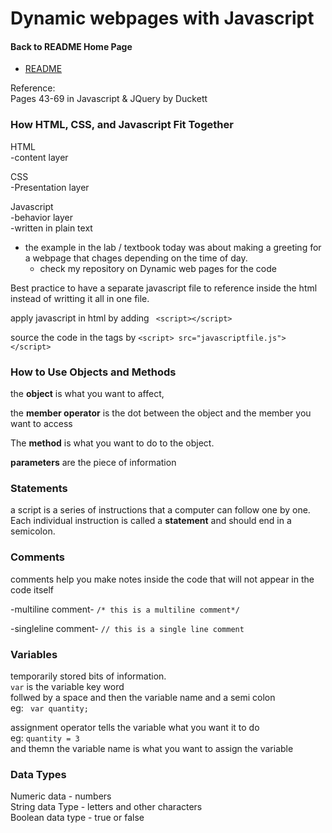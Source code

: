 # Dynamic webpages with Javascript

#### Back to README Home Page
* [README](../README.md)

Reference:  
Pages 43-69 in Javascript & JQuery by Duckett  

### How HTML, CSS, and Javascript Fit Together

HTML  
-content layer  

CSS  
-Presentation layer  

Javascript  
-behavior layer  
-written in plain text  
- the example in the lab / textbook today was about making a greeting for a webpage that chages depending on the time of day. 
    - check my repository on Dynamic web pages for the code

Best practice to have a separate javascript file to reference inside the html instead of writting it all in one file.   

apply javascript in html by adding 
``` <script></script>```  

source the code in the tags by 
```<script> src="javascriptfile.js"></script>```

### How to Use Objects and Methods

the **object** is what you want to affect,   

the **member operator** is the dot between the object  and the member you want to access   

The **method** is what you want to do to the object.   

**parameters** are the piece of information 

### Statements 

a script is a series of instructions that a computer can follow one by one.   
Each individual instruction is called a **statement** and should end in a semicolon.  

### Comments

comments help you make notes inside the code that will not appear in the code itself  

-multiline comment-
```/* this is a multiline comment*/```

-singleline comment-
```// this is a single line comment```

### Variables 

temporarily stored bits of information.   
```var``` is the variable key word   
follwed by a space and then the variable name and a semi colon  
eg: ``` var quantity;```

assignment operator tells the variable what you want it to do   
eg: ```quantity = 3```  
and themn the variable name is what you want to assign the variable

### Data Types

Numeric data - numbers   
String data Type -  letters and other characters   
Boolean data type -  true or false   


